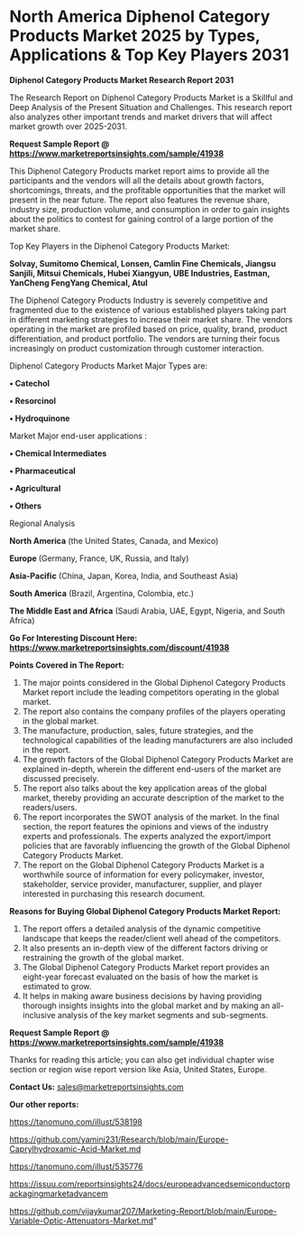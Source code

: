 # North America Diphenol Category Products Market 2025 by Types, Applications & Top Key Players 2031

<strong>Diphenol Category Products Market Research Report 2031</strong>

The Research Report on Diphenol Category Products Market is a Skillful and Deep Analysis of the Present Situation and Challenges. This research report also analyzes other important trends and market drivers that will affect market growth over 2025-2031.

<strong>Request Sample Report @ <a href=https://www.marketreportsinsights.com/sample/41938>https://www.marketreportsinsights.com/sample/41938</a></strong>

This Diphenol Category Products market report aims to provide all the participants and the vendors will all the details about growth factors, shortcomings, threats, and the profitable opportunities that the market will present in the near future. The report also features the revenue share, industry size, production volume, and consumption in order to gain insights about the politics to contest for gaining control of a large portion of the market share.

Top Key Players in the Diphenol Category Products Market:

<strong>Solvay, Sumitomo Chemical, Lonsen, Camlin Fine Chemicals, Jiangsu Sanjili, Mitsui Chemicals, Hubei Xiangyun, UBE Industries, Eastman, YanCheng FengYang Chemical, Atul</strong>

The Diphenol Category Products Industry is severely competitive and fragmented due to the existence of various established players taking part in different marketing strategies to increase their market share. The vendors operating in the market are profiled based on price, quality, brand, product differentiation, and product portfolio. The vendors are turning their focus increasingly on product customization through customer interaction.

Diphenol Category Products Market Major Types are:

<strong>•  Catechol

•  Resorcinol

•  Hydroquinone</strong>

Market Major end-user applications :

<strong>•  Chemical Intermediates

•  Pharmaceutical

•  Agricultural

•  Others</strong>

Regional Analysis

</u><strong><b>North America</b></strong> (the United States, Canada, and Mexico)

<strong><b>Europe </b></strong>(Germany, France, UK, Russia, and Italy)

<strong><b>Asia-Pacific</b></strong> (China, Japan, Korea, India, and Southeast Asia)

<strong><b>South America</b></strong> (Brazil, Argentina, Colombia, etc.)

<strong><b>The Middle East and Africa</b></strong> (Saudi Arabia, UAE, Egypt, Nigeria, and South Africa)

<strong>Go For Interesting Discount Here: <a href=https://www.marketreportsinsights.com/discount/41938>https://www.marketreportsinsights.com/discount/41938</a></strong>

<strong>Points Covered in The Report:</strong>
<ol>
  <li>The major points considered in the Global Diphenol Category Products Market report include the leading competitors operating in the global market.</li>
  <li>The report also contains the company profiles of the players operating in the global market.</li>
  <li>The manufacture, production, sales, future strategies, and the technological capabilities of the leading manufacturers are also included in the report.</li>
  <li>The growth factors of the Global Diphenol Category Products Market are explained in-depth, wherein the different end-users of the market are discussed precisely.</li>
  <li>The report also talks about the key application areas of the global market, thereby providing an accurate description of the market to the readers/users.</li>
  <li>The report incorporates the SWOT analysis of the market. In the final section, the report features the opinions and views of the industry experts and professionals. The experts analyzed the export/import policies that are favorably influencing the growth of the Global Diphenol Category Products Market.</li>
  <li>The report on the Global Diphenol Category Products Market is a worthwhile source of information for every policymaker, investor, stakeholder, service provider, manufacturer, supplier, and player interested in purchasing this research document.</li>
</ol>
<strong>Reasons for Buying Global Diphenol Category Products Market Report:</strong>

<ol>
  <li>The report offers a detailed analysis of the dynamic competitive landscape that keeps the reader/client well ahead of the competitors.</li>
  <li>It also presents an in-depth view of the different factors driving or restraining the growth of the global market.</li>
  <li>The Global Diphenol Category Products Market report provides an eight-year forecast evaluated on the basis of how the market is estimated to grow.</li>
  <li>It helps in making aware business decisions by having providing thorough insights insights into the global market and by making an all-inclusive analysis of the key market segments and sub-segments.</li>
</ol>
<strong>Request Sample Report @ <a href=https://www.marketreportsinsights.com/sample/41938>https://www.marketreportsinsights.com/sample/41938</a></strong>


Thanks for reading this article; you can also get individual chapter wise section or region wise report version like Asia, United States, Europe.

<strong>Contact Us:</strong>
sales@marketreportsinsights.com

<strong>Our other reports:</strong>

<a href=https://tanomuno.com/illust/538198>https://tanomuno.com/illust/538198</a>

<a href=https://github.com/yamini231/Research/blob/main/Europe-Caprylhydroxamic-Acid-Market.md>https://github.com/yamini231/Research/blob/main/Europe-Caprylhydroxamic-Acid-Market.md</a>

<a href=https://tanomuno.com/illust/535776>https://tanomuno.com/illust/535776</a>

<a href=https://issuu.com/reportsinsights24/docs/europeadvancedsemiconductorpackagingmarketadvancem>https://issuu.com/reportsinsights24/docs/europeadvancedsemiconductorpackagingmarketadvancem</a>

<a href=https://github.com/vijaykumar207/Marketing-Report/blob/main/Europe-Variable-Optic-Attenuators-Market.md>https://github.com/vijaykumar207/Marketing-Report/blob/main/Europe-Variable-Optic-Attenuators-Market.md</a>"
